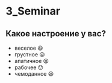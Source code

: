 # 3_Seminar

## Какое настроение у вас?
* веселое :smiley:
* грустное :unamused:
* апатичное :tired_face:
* рабочее :hushed:
* чемоданное :satisfied:

